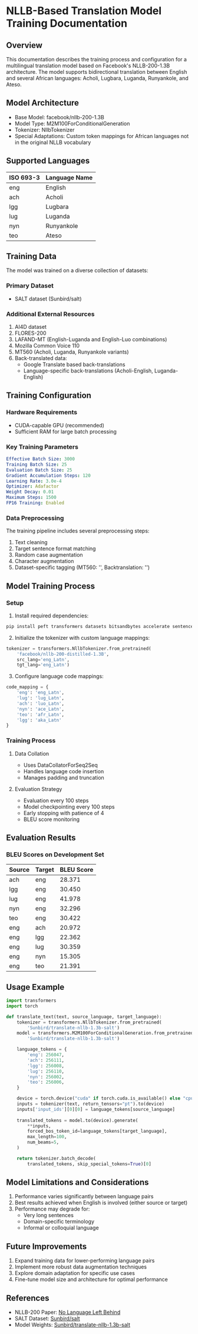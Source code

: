 # NLLB-Based Translation Model Training Documentation

## Overview
This documentation describes the training process and configuration for a multilingual translation model based on Facebook's NLLB-200-1.3B architecture. The model supports bidirectional translation between English and several African languages: Acholi, Lugbara, Luganda, Runyankole, and Ateso.

## Model Architecture
- Base Model: facebook/nllb-200-1.3B
- Model Type: M2M100ForConditionalGeneration
- Tokenizer: NllbTokenizer
- Special Adaptations: Custom token mappings for African languages not in the original NLLB vocabulary

## Supported Languages
| ISO 693-3 | Language Name |
|-----------|---------------|
| eng       | English       |
| ach       | Acholi        |
| lgg       | Lugbara       |
| lug       | Luganda       |
| nyn       | Runyankole    |
| teo       | Ateso         |

## Training Data
The model was trained on a diverse collection of datasets:

### Primary Dataset
- SALT dataset (Sunbird/salt)

### Additional External Resources
1. AI4D dataset
2. FLORES-200
3. LAFAND-MT (English-Luganda and English-Luo combinations)
4. Mozilla Common Voice 110
5. MT560 (Acholi, Luganda, Runyankole variants)
6. Back-translated data:
   - Google Translate based back-translations
   - Language-specific back-translations (Acholi-English, Luganda-English)

## Training Configuration

### Hardware Requirements
- CUDA-capable GPU (recommended)
- Sufficient RAM for large batch processing

### Key Training Parameters
```yaml
Effective Batch Size: 3000
Training Batch Size: 25
Evaluation Batch Size: 25
Gradient Accumulation Steps: 120
Learning Rate: 3.0e-4
Optimizer: Adafactor
Weight Decay: 0.01
Maximum Steps: 1500
FP16 Training: Enabled
```

### Data Preprocessing
The training pipeline includes several preprocessing steps:
1. Text cleaning
2. Target sentence format matching
3. Random case augmentation
4. Character augmentation
5. Dataset-specific tagging (MT560: '<mt560>', Backtranslation: '<bt>')

## Model Training Process

### Setup
1. Install required dependencies:
```bash
pip install peft transformers datasets bitsandbytes accelerate sentencepiece sacremoses wandb
```

2. Initialize the tokenizer with custom language mappings:
```python
tokenizer = transformers.NllbTokenizer.from_pretrained(
    'facebook/nllb-200-distilled-1.3B',
    src_lang='eng_Latn',
    tgt_lang='eng_Latn')
```

3. Configure language code mappings:
```python
code_mapping = {
    'eng': 'eng_Latn',
    'lug': 'lug_Latn',
    'ach': 'luo_Latn',
    'nyn': 'ace_Latn',
    'teo': 'afr_Latn',
    'lgg': 'aka_Latn'
}
```

### Training Process
1. Data Collation
   - Uses DataCollatorForSeq2Seq
   - Handles language code insertion
   - Manages padding and truncation

2. Evaluation Strategy
   - Evaluation every 100 steps
   - Model checkpointing every 100 steps
   - Early stopping with patience of 4
   - BLEU score monitoring

## Evaluation Results

### BLEU Scores on Development Set
| Source | Target | BLEU Score |
|--------|--------|------------|
| ach    | eng    | 28.371     |
| lgg    | eng    | 30.450     |
| lug    | eng    | 41.978     |
| nyn    | eng    | 32.296     |
| teo    | eng    | 30.422     |
| eng    | ach    | 20.972     |
| eng    | lgg    | 22.362     |
| eng    | lug    | 30.359     |
| eng    | nyn    | 15.305     |
| eng    | teo    | 21.391     |

## Usage Example

```python
import transformers
import torch

def translate_text(text, source_language, target_language):
    tokenizer = transformers.NllbTokenizer.from_pretrained(
        'Sunbird/translate-nllb-1.3b-salt')
    model = transformers.M2M100ForConditionalGeneration.from_pretrained(
        'Sunbird/translate-nllb-1.3b-salt')

    language_tokens = {
        'eng': 256047,
        'ach': 256111,
        'lgg': 256008,
        'lug': 256110,
        'nyn': 256002,
        'teo': 256006,
    }

    device = torch.device("cuda" if torch.cuda.is_available() else "cpu")
    inputs = tokenizer(text, return_tensors="pt").to(device)
    inputs['input_ids'][0][0] = language_tokens[source_language]
    
    translated_tokens = model.to(device).generate(
        **inputs,
        forced_bos_token_id=language_tokens[target_language],
        max_length=100,
        num_beams=5,
    )

    return tokenizer.batch_decode(
        translated_tokens, skip_special_tokens=True)[0]
```

## Model Limitations and Considerations
1. Performance varies significantly between language pairs
2. Best results achieved when English is involved (either source or target)
3. Performance may degrade for:
   - Very long sentences
   - Domain-specific terminology
   - Informal or colloquial language

## Future Improvements
1. Expand training data for lower-performing language pairs
2. Implement more robust data augmentation techniques
3. Explore domain adaptation for specific use cases
4. Fine-tune model size and architecture for optimal performance

## References
- NLLB-200 Paper: [No Language Left Behind](https://arxiv.org/abs/2207.04672)
- SALT Dataset: [Sunbird/salt](https://huggingface.co/datasets/Sunbird/salt)
- Model Weights: [Sunbird/translate-nllb-1.3b-salt](https://huggingface.co/Sunbird/translate-nllb-1.3b-salt)
